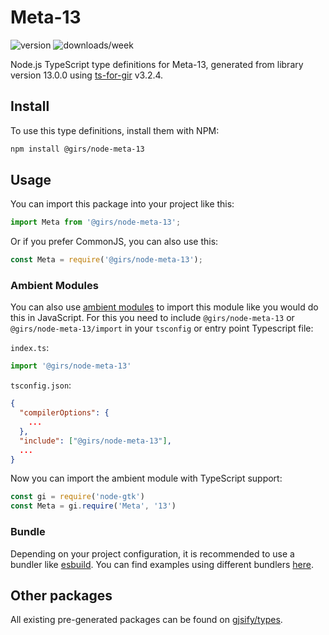 
# Meta-13

![version](https://img.shields.io/npm/v/@girs/node-meta-13)
![downloads/week](https://img.shields.io/npm/dw/@girs/node-meta-13)


Node.js TypeScript type definitions for Meta-13, generated from library version 13.0.0 using [ts-for-gir](https://github.com/gjsify/ts-for-gir) v3.2.4.


## Install

To use this type definitions, install them with NPM:
```bash
npm install @girs/node-meta-13
```

## Usage

You can import this package into your project like this:
```ts
import Meta from '@girs/node-meta-13';
```

Or if you prefer CommonJS, you can also use this:
```ts
const Meta = require('@girs/node-meta-13');
```

### Ambient Modules

You can also use [ambient modules](https://github.com/gjsify/ts-for-gir/tree/main/packages/cli#ambient-modules) to import this module like you would do this in JavaScript.
For this you need to include `@girs/node-meta-13` or `@girs/node-meta-13/import` in your `tsconfig` or entry point Typescript file:

`index.ts`:
```ts
import '@girs/node-meta-13'
```

`tsconfig.json`:
```json
{
  "compilerOptions": {
    ...
  },
  "include": ["@girs/node-meta-13"],
  ...
}
```

Now you can import the ambient module with TypeScript support: 

```ts
const gi = require('node-gtk')
const Meta = gi.require('Meta', '13')
```


### Bundle

Depending on your project configuration, it is recommended to use a bundler like [esbuild](https://esbuild.github.io/). You can find examples using different bundlers [here](https://github.com/gjsify/ts-for-gir/tree/main/examples).

## Other packages

All existing pre-generated packages can be found on [gjsify/types](https://github.com/gjsify/types).

